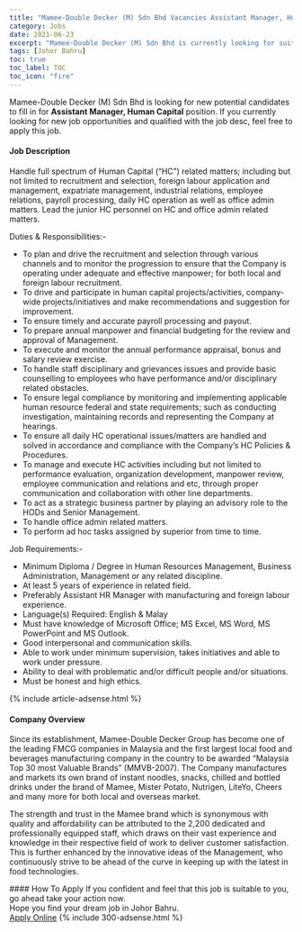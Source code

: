 ```yaml
---
title: "Mamee-Double Decker (M) Sdn Bhd Vacancies Assistant Manager, Human Capital" 
category: Jobs 
date: 2021-06-23 
excerpt: "Mamee-Double Decker (M) Sdn Bhd is currently looking for suitable person to fill in the Assistant Manager, Human Capital which based in Johor Bahru" 
tags: [Johor Bahru] 
toc: true 
toc_label: TOC 
toc_icon: "fire" 
--- 
```


<p>Mamee-Double Decker (M) Sdn Bhd is looking for new potential candidates to fill in for <b>Assistant Manager, Human Capital</b> position. If you currently looking for new job opportunities and qualified with the job desc, feel free to apply this job.
</p><div><div><h4>Job Description</h4></div><div><div><span><div><p>Handle full spectrum of Human Capital (&#8220;HC&#8221;) related matters; including but not limited to recruitment and selection, foreign labour application and management, expatriate management, industrial relations, employee relations, payroll processing, daily HC operation as well as office admin matters. Lead the junior HC personnel on HC and office admin related matters.</p><p>Duties &amp; Responsibilities:-</p><ul><li>To plan and drive the recruitment and selection through various channels and to monitor the progression to ensure that the Company is operating under adequate and effective manpower; for both local and foreign labour recruitment.</li><li>To drive and participate in human capital projects/activities, company-wide projects/initiatives and make recommendations and suggestion for improvement.</li><li>To ensure timely and accurate payroll processing and payout.</li><li>To prepare annual manpower and financial budgeting for the review and approval of Management.</li><li>To execute and monitor the annual performance appraisal, bonus and salary review exercise.</li><li>To handle staff disciplinary and grievances issues and provide basic counselling to employees who have performance and/or disciplinary related obstacles.</li><li>To ensure legal compliance by monitoring and implementing applicable human resource federal and state requirements; such as conducting investigation, maintaining records and representing the Company at hearings.</li><li>To ensure all daily HC operational issues/matters are handled and solved in accordance and compliance with the Company&#8217;s HC Policies &amp; Procedures.</li><li>To manage and execute HC activities including but not limited to performance evaluation, organization development, manpower review, employee communication and relations and etc, through proper communication and collaboration with other line departments.</li><li>To act as a strategic business partner by playing an advisory role to the HODs and Senior Management.</li><li>To handle office admin related matters.</li><li>To perform ad hoc tasks assigned by superior from time to time.</li></ul><p>Job Requirements:-</p><ul><li>Minimum Diploma / Degree in Human Resources Management, Business Administration, Management or any related discipline.</li><li>At least 5 years of experience in related field.</li><li>Preferably Assistant HR Manager with manufacturing and foreign labour experience.</li><li>Language(s) Required: English &amp; Malay</li><li><span>Must have knowledge of Microsoft Office; MS Excel, MS Word, MS PowerPoint and MS Outlook.</span></li><li>Good interpersonal and communication skills.</li><li>Able to work under minimum supervision, takes initiatives and able to work under pressure.</li><li>Ability to deal with problematic and/or difficult people and/or situations.</li><li>Must be honest and high ethics.</li></ul></div></span></div></div></div> 
{% include article-adsense.html %} 
<div><div><h4>Company Overview</h4></div><div><div><span><div><p>Since its establishment, Mamee-Double Decker Group has become one of the leading FMCG companies in Malaysia and the first largest local food and beverages manufacturing company in the country to be awarded &#8220;Malaysia Top 30 most Valuable Brands&#8221; (MMVB-2007).&#160;The Company manufactures and markets its own brand of instant noodles, snacks, chilled and bottled drinks under the brand of Mamee, Mister Potato, Nutrigen, LiteYo, Cheers and many more for both local and overseas market.&#160;</p><p>The strength and trust in the Mamee brand which is synonymous with quality and affordability can be attributed to the 2,200 dedicated and professionally equipped staff, which draws on their vast experience and knowledge in their respective field of work to deliver customer satisfaction. This is further enhanced by the innovative ideas of the Management, who continuously strive to be ahead of the curve in keeping up with the latest in food technologies.</p></div></span></div></div></div> 
#### How To Apply 
If you confident and feel that this job is suitable to you, go ahead take your action now. <br/> 
Hope you find your dream job in Johor Bahru. <br/> 
<a href="https://www.jobstreet.com.my/en/job/assistant-manager-human-capital-4596934?jobId=jobstreet-my-job-4596934&" class="btn btn--info" target="_blank" rel="nofollow noopenner">Apply Online</a> 
{% include 300-adsense.html %} 